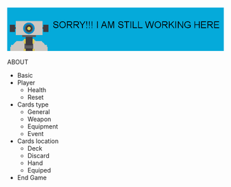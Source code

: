 ![Image of a bot](../images/workingBot.png)

ABOUT
* Basic
* Player
  * Health
  * Reset
* Cards type
  * General
  * Weapon
  * Equipment
  * Event
* Cards location
  * Deck
  * Discard
  * Hand
  * Equiped
* End Game
